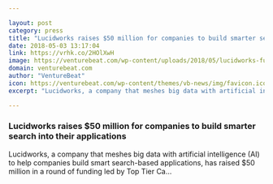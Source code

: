 ```yaml
---

layout: post
category: press
title: "Lucidworks raises $50 million for companies to build smarter search into their applications"
date: 2018-05-03 13:17:04
link: https://vrhk.co/2HOlXwH
image: https://venturebeat.com/wp-content/uploads/2018/05/lucidworks-fusion.jpg?fit=1200%2C628&strip=all
domain: venturebeat.com
author: "VentureBeat"
icon: https://venturebeat.com/wp-content/themes/vb-news/img/favicon.ico
excerpt: "Lucidworks, a company that meshes big data with artificial intelligence (AI) to help companies build smart search-based applications, has raised $50 million in a round of funding led by Top Tier Ca…"

---
```


### Lucidworks raises $50 million for companies to build smarter search into their applications

Lucidworks, a company that meshes big data with artificial intelligence (AI) to help companies build smart search-based applications, has raised $50 million in a round of funding led by Top Tier Ca…